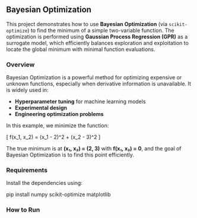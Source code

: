 ## Bayesian Optimization

This project demonstrates how to use **Bayesian Optimization** (via `scikit-optimize`) to find the minimum of a simple two-variable function. The optimization is performed using **Gaussian Process Regression (GPR)** as a surrogate model, which efficiently balances exploration and exploitation to locate the global minimum with minimal function evaluations.



### Overview

Bayesian Optimization is a powerful method for optimizing expensive or unknown functions, especially when derivative information is unavailable. It is widely used in:

- **Hyperparameter tuning** for machine learning models  
- **Experimental design**  
- **Engineering optimization problems**

In this example, we minimize the function:

\[
f(x_1, x_2) = (x_1 - 2)^2 + (x_2 - 3)^2
\]

The true minimum is at **(x₁, x₂) = (2, 3)** with **f(x₁, x₂) = 0**, and the goal of Bayesian Optimization is to find this point efficiently.


### Requirements

Install the dependencies using:

pip install numpy scikit-optimize matplotlib


### How to Run



